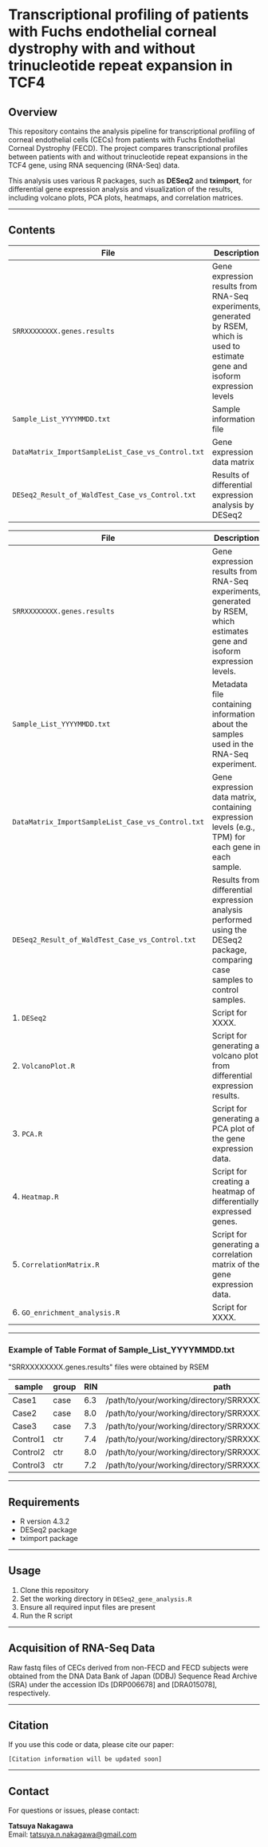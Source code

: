 # Transcriptional profiling of patients with Fuchs endothelial corneal dystrophy with and without trinucleotide repeat expansion in TCF4


## Overview

This repository contains the analysis pipeline for transcriptional profiling of corneal endothelial cells (CECs) from patients with Fuchs Endothelial Corneal Dystrophy (FECD). The project compares transcriptional profiles between patients with and without trinucleotide repeat expansions in the TCF4 gene, using RNA sequencing (RNA-Seq) data.

This analysis uses various R packages, such as **DESeq2** and **tximport**, for differential gene expression analysis and visualization of the results, including volcano plots, PCA plots, heatmaps, and correlation matrices.

---

## Contents

| File | Description |
|------|-------------|
| `SRRXXXXXXXX.genes.results` | Gene expression results from RNA-Seq experiments, generated by RSEM, which is used to estimate gene and isoform expression levels |
| `Sample_List_YYYYMMDD.txt` | Sample information file |
| `DataMatrix_ImportSampleList_Case_vs_Control.txt` | Gene expression data matrix |
| `DESeq2_Result_of_WaldTest_Case_vs_Control.txt` | Results of differential expression analysis by DESeq2 |

| File | Description |
|------|-------------|
| `SRRXXXXXXXX.genes.results` | Gene expression results from RNA-Seq experiments, generated by RSEM, which estimates gene and isoform expression levels. |
| `Sample_List_YYYYMMDD.txt` | Metadata file containing information about the samples used in the RNA-Seq experiment. |
| `DataMatrix_ImportSampleList_Case_vs_Control.txt` | Gene expression data matrix, containing expression levels (e.g., TPM) for each gene in each sample. |
| `DESeq2_Result_of_WaldTest_Case_vs_Control.txt` | Results from differential expression analysis performed using the DESeq2 package, comparing case samples to control samples. |
| 1. `DESeq2` | Script for XXXX. |
| 2. `VolcanoPlot.R` | Script for generating a volcano plot from differential expression results. |
| 3. `PCA.R` | Script for generating a PCA plot of the gene expression data. |
| 4. `Heatmap.R` | Script for creating a heatmap of differentially expressed genes. |
| 5. `CorrelationMatrix.R` | Script for generating a correlation matrix of the gene expression data. |
| 6. `GO_enrichment_analysis.R` | Script for XXXX. |

---

### Example of Table Format of Sample_List_YYYYMMDD.txt
"SRRXXXXXXXX.genes.results" files were obtained by RSEM

|  sample  | group |  RIN  | path |
|----------|-------|-------|------|
| Case1  | case  | 6.3   | /path/to/your/working/directory/SRRXXXXXXXX.genes.results |
| Case2  | case  | 8.0   | /path/to/your/working/directory/SRRXXXXXXXX.genes.results |
| Case3  | case  | 7.3   | /path/to/your/working/directory/SRRXXXXXXXX.genes.results |
| Control1 | ctr | 7.4   | /path/to/your/working/directory/SRRXXXXXXXX.genes.results |
| Control2 | ctr | 8.0   | /path/to/your/working/directory/SRRXXXXXXXX.genes.results |
| Control3 | ctr | 7.2   | /path/to/your/working/directory/SRRXXXXXXXX.genes.results |

---

## Requirements

- R version 4.3.2
- DESeq2 package
- tximport package

---

## Usage

1. Clone this repository
2. Set the working directory in `DESeq2_gene_analysis.R`
3. Ensure all required input files are present
4. Run the R script

---

## Acquisition of RNA-Seq Data

Raw fastq files of CECs derived from non-FECD and FECD subjects were obtained from the DNA Data Bank of Japan (DDBJ) Sequence Read Archive (SRA) under the accession IDs [DRP006678] and [DRA015078], respectively.

---

## Citation

If you use this code or data, please cite our paper:

```
[Citation information will be updated soon]
```

---

## Contact

For questions or issues, please contact:

**Tatsuya Nakagawa**  
Email: tatsuya.n.nakagawa@gmail.com
